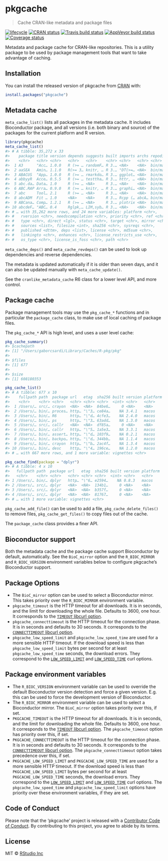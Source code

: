 
<!-- README.md is generated from README.Rmd. Please edit that file -->

# pkgcache

> Cache CRAN-like metadata and package files

[![lifecycle](https://img.shields.io/badge/lifecycle-experimental-orange.svg)](https://www.tidyverse.org/lifecycle/#experimental)
[![CRAN
status](https://www.r-pkg.org/badges/version/pkgcache)](https://cran.r-project.org/package=pkgcache)
[![Travis build
status](https://travis-ci.org/r-lib/pkgcache.svg?branch=master)](https://travis-ci.org/r-lib/pkgcache)
[![AppVeyor build
status](https://ci.appveyor.com/api/projects/status/github/r-lib/pkgcache?branch=master&svg=true)](https://ci.appveyor.com/project/r-lib/pkgcache)
[![Coverage
status](https://codecov.io/gh/r-lib/pkgcache/branch/master/graph/badge.svg)](https://codecov.io/github/r-lib/pkgcache?branch=master)

Metadata and package cache for CRAN-like repositories. This is a utility
package to be used by package management tools that want to take
advantage of caching.

## Installation

You can install the released version of pkgcache from
[CRAN](https://CRAN.R-project.org) with:

``` r
install.packages("pkgcache")
```

## Metadata cache

`meta_cache_list()` lists all packages in the metadata cache. It
includes Bioconductor package, and all versions (i.e. both binary and
source) of the packages for the current platform and R version.

``` r
library(pkgcache)
meta_cache_list()
#> # A tibble: 35,272 x 33
#>    package title version depends suggests built imports archs repodir
#>    <chr>   <chr> <chr>   <chr>   <chr>    <chr> <chr>   <chr> <chr>  
#>  1 A3      "Acc… 1.0.0   R (>= … randomF… R 3.… <NA>    <NA>  bin/ma…
#>  2 aaSEA   Amin… 1.1.0   R(>= 3… knitr, … R 3.… "DT(>=… <NA>  bin/ma…
#>  3 ABACUS  "App… 1.0.0   R (>= … rmarkdo… R 3.… ggplot… <NA>  bin/ma…
#>  4 abbyyR  Acce… 0.5.5   R (>= … testtha… R 3.… httr, … <NA>  bin/ma…
#>  5 abc.da… Data… 1.0     R (>= … <NA>     R 3.… <NA>    <NA>  bin/ma…
#>  6 ABC.RAP Arra… 0.9.0   R (>= … knitr, … R 3.… graphi… <NA>  bin/ma…
#>  7 abc     Tool… 2.1     R (>= … <NA>     R 3.… <NA>    <NA>  bin/ma…
#>  8 abcADM  Fit … 1.0     <NA>    <NA>     R 3.… Rcpp (… abcA… bin/ma…
#>  9 ABCana… Comp… 1.2.1   R (>= … <NA>     R 3.… plotrix <NA>  bin/ma…
#> 10 abcdeF… "ABC… 0.4     Rglpk,… LIM,syb… R 3.… <NA>    <NA>  bin/ma…
#> # … with 35,262 more rows, and 24 more variables: platform <chr>,
#> #   rversion <chr>, needscompilation <chr>, priority <chr>, ref <chr>,
#> #   type <chr>, direct <lgl>, status <chr>, target <chr>, mirror <chr>,
#> #   sources <list>, filesize <int>, sha256 <chr>, sysreqs <chr>,
#> #   published <dttm>, deps <list>, license <chr>, md5sum <chr>,
#> #   linkingto <chr>, enhances <chr>, license_restricts_use <chr>,
#> #   os_type <chr>, license_is_foss <chr>, path <chr>
```

`meta_cache_deps()` and `meta_cache_revdeps()` can be used to look up
dependencies and reverse dependencies.

The metadata is updated automatically if it is older than seven days,
and it can also be updated manually with `meta_cache_update()`.

See the `cranlike_metadata_cache` R6 class for a lower level API, and
more control.

## Package cache

Package management tools may use the `pkg_cache_*` functions and in
particular the `package_cache` class, to make use of local caching of
package files.

The `pkg_cache_*` API is high level, and uses a user level cache:

``` r
pkg_cache_summary()
#> $cachepath
#> [1] "/Users/gaborcsardi/Library/Caches/R-pkg/pkg"
#> 
#> $files
#> [1] 677
#> 
#> $size
#> [1] 608180353
```

``` r
pkg_cache_list()
#> # A tibble: 677 x 10
#>    fullpath path  package url   etag  sha256 built version platform
#>    <chr>    <chr> <chr>   <chr> <chr> <chr>  <int> <chr>   <chr>   
#>  1 /Users/… src/… crayon  <NA>  <NA>  84be6…     0 <NA>    <NA>    
#>  2 /Users/… bin/… proces… http… "\"3… ce84a…    NA 3.4.1   macos   
#>  3 /Users/… bin/… R6      http… "\"d… 4cfe3…    NA 2.4.0   macos   
#>  4 /Users/… bin/… ps      http… "\"3… 63add…    NA 1.3.0   macos   
#>  5 /Users/… src/… callr   <NA>  <NA>  df85a…     0 <NA>    <NA>    
#>  6 /Users/… bin/… callr   http… "\"5… 1a5e3…    NA 3.3.1   macos   
#>  7 /Users/… bin/… assert… http… "\"d… 103f9…    NA 0.2.1   macos   
#>  8 /Users/… bin/… backpo… http… "\"d… 344bb…    NA 1.1.4   macos   
#>  9 /Users/… bin/… crayon  http… "\"b… 2ac4f…    NA 1.3.4   macos   
#> 10 /Users/… bin/… desc    http… "\"4… 196ce…    NA 1.2.0   macos   
#> # … with 667 more rows, and 1 more variable: vignettes <chr>
```

``` r
pkg_cache_find(package = "dplyr")
#> # A tibble: 4 x 10
#>   fullpath path  package url   etag  sha256 built version platform
#>   <chr>    <chr> <chr>   <chr> <chr> <chr>  <int> <chr>   <chr>   
#> 1 /Users/… bin/… dplyr   http… "\"6… e2594…    NA 0.8.3   macos   
#> 2 /Users/… src/… dplyr   <NA>  <NA>  134b1…     0 <NA>    <NA>    
#> 3 /Users/… src/… dplyr   <NA>  <NA>  b357f…     0 <NA>    <NA>    
#> 4 /Users/… src/… dplyr   <NA>  <NA>  81767…     0 <NA>    <NA>    
#> # … with 1 more variable: vignettes <chr>
```

`pkg_cache_add_file()` can be used to add a file,
`pkg_cache_delete_files()` to remove files, `pkg_cache_get_files()` to
copy files out of the cache.

The `package_cache` class provides a finer API.

## Bioconductor support

Both the metadata cache and the package cache support Bioconductor by
default, automatically. See the `BioC_mirror` option and the
`R_BIOC_MIRROR` and `R_BIOC_VERSION` environment variables below to
configure pkgcache’s Bioconductor support.

## Package Options

  - The `BioC_mirror` option can be used to select a Bioconductor
    mirror. This takes priority over the `R_BIOC_MIRROR` environment
    variable.
  - `pkgcache_timeout` is the HTTP timeout for all downloads. It is in
    seconds, and the limit for downloading the whole file. Defaults to
    3600, one hour. It corresponds to the [`TIMEOUT` libcurl
    option](https://curl.haxx.se/libcurl/c/CURLOPT_TIMEOUT.html).
  - `pkgcache_connecttimeout` is the HTTP timeout for the connection
    phase. It is in seconds and defaults to 30 seconds. It corresponds
    to the [`CONNECTTIMEOUT` libcurl
    option](https://curl.haxx.se/libcurl/c/CURLOPT_CONNECTTIMEOUT.html).
  - `pkgcache_low_speed_limit` and `pkgcache_low_speed_time` are used
    for a more sensible HTTP timeout. If the download speed is less than
    `pkgcache_low_speed_limit` bytes per second for at least
    `pkgcache_low_speed_time` seconds, the download errors. They
    correspond to the
    [`LOW_SPEED_LIMIT`](https://curl.haxx.se/libcurl/c/CURLOPT_LOW_SPEED_LIMIT.html)
    and
    [`LOW_SPEED_TIME`](https://curl.haxx.se/libcurl/c/CURLOPT_LOW_SPEED_TIME.html)
    curl options.

## Package environment variables

  - The `R_BIOC_VERSION` environment variable can be used to override
    the default Bioconductor version detection and force a given
    version. E.g. this can be used to force the development version of
    Bioconductor.
  - The `R_BIOC_MIRROR` environment variable can be used to select a
    Bioconductor mirror. The `BioC_mirror` option takes priority over
    this, if set.
  - `PKGCACHE_TIMEOUT` is the HTTP timeout for all downloads. It is in
    seconds, and the limit for downloading the whole file. Defaults to
    3600, one hour. It corresponds to the [`TIMEOUT` libcurl
    option](https://curl.haxx.se/libcurl/c/CURLOPT_TIMEOUT.html). The
    `pkgcache_timeout` option has priority over this, if set.
  - `PKGCACHE_CONNECTTIMEOUT` is the HTTP timeout for the connection
    phase. It is in seconds and defaults to 30 seconds. It corresponds
    to the [`CONNECTTIMEOUT` libcurl
    option](https://curl.haxx.se/libcurl/c/CURLOPT_CONNECTTIMEOUT.html).
    The `pkgcache_connecttimeout` option takes precedence over this, if
    set.
  - `PKGCACHE_LOW_SPEED_LIMIT` and `PKGCACHE_LOW_SPEED_TIME` are used
    for a more sensible HTTP timeout. If the download speed is less than
    `PKGCACHE_LOW_SPEED_LIMIT` bytes per second for at least
    `PKGCACHE_LOW_SPEED_TIME` seconds, the download errors. They
    correspond to the
    [`LOW_SPEED_LIMIT`](https://curl.haxx.se/libcurl/c/CURLOPT_LOW_SPEED_LIMIT.html)
    and
    [`LOW_SPEED_TIME`](https://curl.haxx.se/libcurl/c/CURLOPT_LOW_SPEED_TIME.html)
    curl options. The `pkgcache_low_speed_time` and
    `pkgcache_low_speed_limit` options have priority over these
    environment variables, if they are set.

## Code of Conduct

Please note that the ‘pkgcache’ project is released with a [Contributor
Code of
Conduct](https://github.com/r-lib/pkgcache/blob/master/.github/CODE_OF_CONDUCT.md).
By contributing to this project, you agree to abide by its terms.

## License

MIT © [RStudio Inc](https://rstudio.com)
